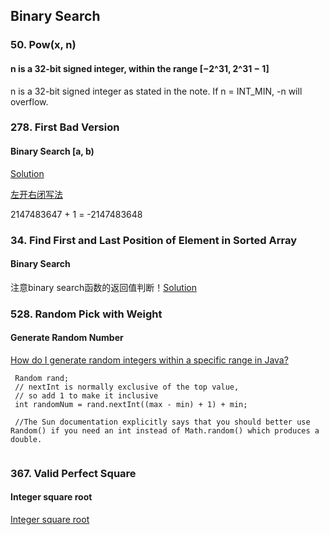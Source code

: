 ## Binary Search

### 50. Pow(x, n)
#### n is a 32-bit signed integer, within the range [−2^31, 2^31 − 1]
n is a 32-bit signed integer as stated in the note. If n = INT_MIN, -n will overflow.


### 278. First Bad Version
#### Binary Search [a, b)
[Solution](https://github.com/PepperGo/Leetcode_Algorithms/blob/master/278.%20First%20Bad%20Version)    

[左开右闭写法](https://www.zhihu.com/question/36132386/answer/530313852)   

2147483647 + 1 = -2147483648


### 34. Find First and Last Position of Element in Sorted Array
#### Binary Search
注意binary search函数的返回值判断！[Solution](https://github.com/PepperGo/Leetcode_Algorithms/blob/master/034.%20Find%20First%20and%20Last%20Position%20of%20Element%20in%20Sorted%20Array)    



### 528. Random Pick with Weight
#### Generate Random Number
[How do I generate random integers within a specific range in Java?](https://stackoverflow.com/questions/5887709/getting-random-numbers-in-java)   
```
 Random rand;
 // nextInt is normally exclusive of the top value,
 // so add 1 to make it inclusive
 int randomNum = rand.nextInt((max - min) + 1) + min;
 
 //The Sun documentation explicitly says that you should better use Random() if you need an int instead of Math.random() which produces a double.   
 
```   

### 367. Valid Perfect Square
#### Integer square root
[Integer square root](https://en.wikipedia.org/wiki/Integer_square_root#Using_only_integer_division)   




